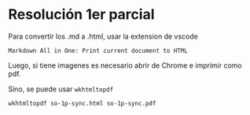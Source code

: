 # Resolución 1er parcial

Para convertir los .md a .html, usar la extension de vscode

    Markdown All in One: Print current document to HTML

Luego, si tiene imagenes es necesario abrir de Chrome e imprimir como pdf.

Sino, se puede usar `wkhtmltopdf`

    wkhtmltopdf so-1p-sync.html so-1p-sync.pdf


